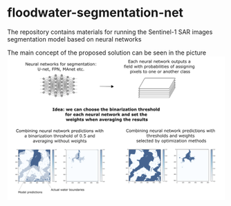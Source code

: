 # floodwater-segmentation-net
The repository contains materials for running the Sentinel-1 SAR images segmentation model based on neural networks

The main concept of the proposed solution can be seen in the picture 
![rica.png](https://raw.githubusercontent.com/Dreamlone/floodwater-segmentation-net/main/images/segmentation_concept.png)